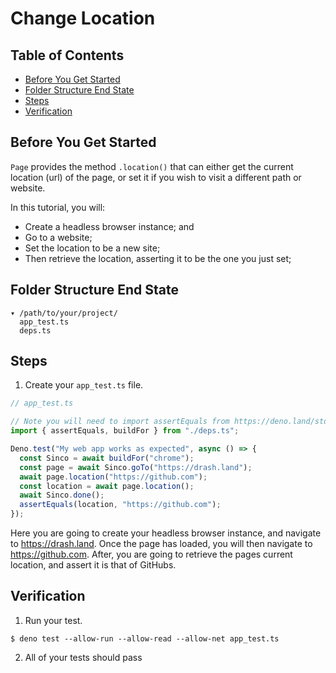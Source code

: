 # Change Location

## Table of Contents

- [Before You Get Started](#before-you-get-started)
- [Folder Structure End State](#folder-structure-end-state)
- [Steps](#steps)
- [Verification](#verification)

## Before You Get Started

`Page` provides the method `.location()` that can either get the current location (url) of the page, or set it if you wish to visit a different path or website.

In this tutorial, you will:

- Create a headless browser instance; and
- Go to a website;
- Set the location to be a new site;
- Then retrieve the location, asserting it to be the one you just set;

## Folder Structure End State

```text
▾ /path/to/your/project/
  app_test.ts
  deps.ts
```

## Steps

1. Create your `app_test.ts` file.

```typescript
// app_test.ts

// Note you will need to import assertEquals from https://deno.land/std/testing/asserts.ts
import { assertEquals, buildFor } from "./deps.ts";

Deno.test("My web app works as expected", async () => {
  const Sinco = await buildFor("chrome");
  const page = await Sinco.goTo("https://drash.land");
  await page.location("https://github.com");
  const location = await page.location();
  await Sinco.done();
  assertEquals(location, "https://github.com");
});
```

Here you are going to create your headless browser instance, and navigate to
https://drash.land. Once the page has loaded, you will then navigate to https://github.com. After, you are going to retrieve the pages current location, and assert it is that of GitHubs.

## Verification

1. Run your test.

```shell
$ deno test --allow-run --allow-read --allow-net app_test.ts
```

2. All of your tests should pass
